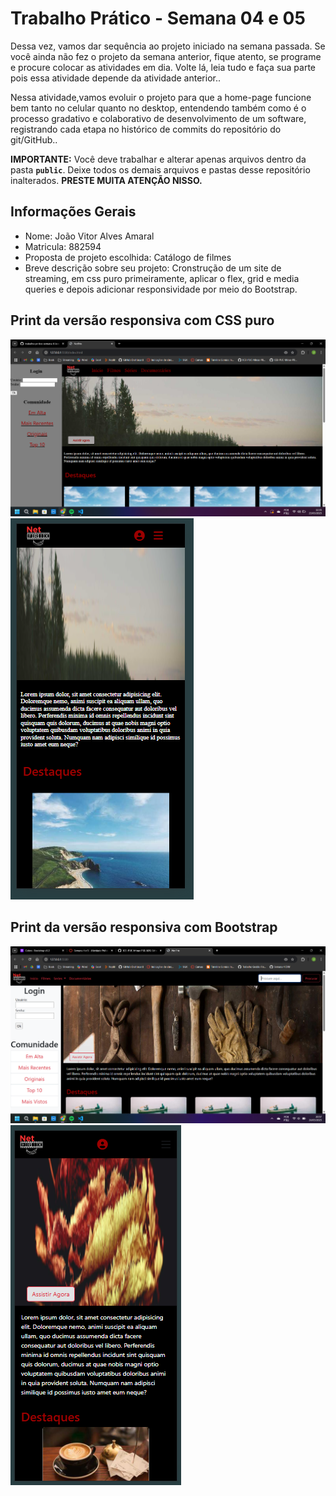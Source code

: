 # Trabalho Prático - Semana 04 e 05

Dessa vez, vamos dar sequência ao projeto iniciado na semana passada. Se você ainda não fez o projeto da semana anterior, fique atento, se programe e procure colocar as atividades em dia. Volte lá, leia tudo e faça sua parte pois essa atividade depende da atividade anterior..

Nessa atividade,vamos evoluir o projeto para que a home-page funcione bem tanto no celular quanto no desktop, entendendo também como é o processo gradativo e colaborativo de desenvolvimento de um software, registrando cada etapa no histórico de commits do repositório do git/GitHub..

**IMPORTANTE:** Você deve trabalhar e alterar apenas arquivos dentro da pasta **`public`**. Deixe todos os demais arquivos e pastas desse repositório inalterados. **PRESTE MUITA ATENÇÃO NISSO.**

## Informações Gerais

- Nome: João Vitor Alves Amaral
- Matricula: 882594
- Proposta de projeto escolhida: Catálogo de filmes
- Breve descrição sobre seu projeto: Cronstrução de um site de streaming, em css puro primeiramente, aplicar o flex, grid e media queries e depois adicionar responsividade por meio do Bootstrap.

## Print da versão responsiva com CSS puro

![Print CSS Puro Desktop](/public/img/css-desktop.png)
![Print CSS Puro Mobile](/public/img/css-mobile.png)

## Print da versão responsiva com Bootstrap

![Print Bootstrap Desktop](public/img/bootstrap-desktop.png)
![Print Bootstrap Mobile](public/img/bootstrap-mobile.png)
